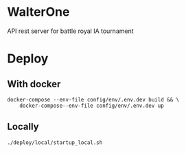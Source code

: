 # WalterOne
API rest server for battle royal IA tournament


# Deploy

## With docker
```
docker-compose --env-file config/env/.env.dev build && \
    docker-compose--env-file config/env/.env.dev up
```

## Locally
```
./deploy/local/startup_local.sh
```
